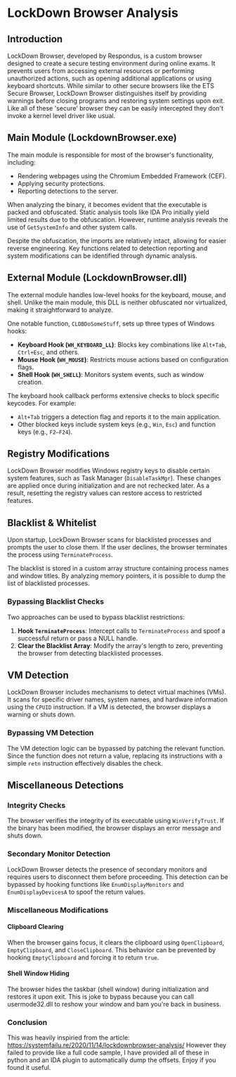 # LockDown Browser Analysis

## Introduction
LockDown Browser, developed by Respondus, is a custom browser designed to create a secure testing environment during online exams. It prevents users from accessing external resources or performing unauthorized actions, such as opening additional applications or using keyboard shortcuts. While similar to other secure browsers like the ETS Secure Browser, LockDown Browser distinguishes itself by providing warnings before closing programs and restoring system settings upon exit.
Like all of these 'secure' browser they can be easily intercepted they don't invoke a kernel level driver like usual. 
## Main Module (LockdownBrowser.exe)
The main module is responsible for most of the browser's functionality, including:

- Rendering webpages using the Chromium Embedded Framework (CEF).
- Applying security protections.
- Reporting detections to the server.

When analyzing the binary, it becomes evident that the executable is packed and obfuscated. Static analysis tools like IDA Pro initially yield limited results due to the obfuscation. However, runtime analysis reveals the use of `GetSystemInfo` and other system calls.

Despite the obfuscation, the imports are relatively intact, allowing for easier reverse engineering. Key functions related to detection reporting and system modifications can be identified through dynamic analysis.

## External Module (LockdownBrowser.dll)
The external module handles low-level hooks for the keyboard, mouse, and shell. Unlike the main module, this DLL is neither obfuscated nor virtualized, making it straightforward to analyze.

One notable function, `CLDBDoSomeStuff`, sets up three types of Windows hooks:

- **Keyboard Hook (`WH_KEYBOARD_LL`)**: Blocks key combinations like `Alt+Tab`, `Ctrl+Esc`, and others.
- **Mouse Hook (`WH_MOUSE`)**: Restricts mouse actions based on configuration flags.
- **Shell Hook (`WH_SHELL`)**: Monitors system events, such as window creation.

The keyboard hook callback performs extensive checks to block specific keycodes. For example:

- `Alt+Tab` triggers a detection flag and reports it to the main application.
- Other blocked keys include system keys (e.g., `Win`, `Esc`) and function keys (e.g., `F2–F24`).

## Registry Modifications
LockDown Browser modifies Windows registry keys to disable certain system features, such as Task Manager (`DisableTaskMgr`). These changes are applied once during initialization and are not rechecked later. As a result, resetting the registry values can restore access to restricted features.

## Blacklist & Whitelist
Upon startup, LockDown Browser scans for blacklisted processes and prompts the user to close them. If the user declines, the browser terminates the process using `TerminateProcess`.

The blacklist is stored in a custom array structure containing process names and window titles. By analyzing memory pointers, it is possible to dump the list of blacklisted processes.

### Bypassing Blacklist Checks
Two approaches can be used to bypass blacklist restrictions:

1. **Hook `TerminateProcess`**: Intercept calls to `TerminateProcess` and spoof a successful return or pass a NULL handle.
2. **Clear the Blacklist Array**: Modify the array's length to zero, preventing the browser from detecting blacklisted processes.

## VM Detection
LockDown Browser includes mechanisms to detect virtual machines (VMs). It scans for specific driver names, system names, and hardware information using the `CPUID` instruction. If a VM is detected, the browser displays a warning or shuts down.

### Bypassing VM Detection
The VM detection logic can be bypassed by patching the relevant function. Since the function does not return a value, replacing its instructions with a simple `retn` instruction effectively disables the check.

## Miscellaneous Detections
### Integrity Checks
The browser verifies the integrity of its executable using `WinVerifyTrust`. If the binary has been modified, the browser displays an error message and shuts down.

### Secondary Monitor Detection
LockDown Browser detects the presence of secondary monitors and requires users to disconnect them before proceeding. This detection can be bypassed by hooking functions like `EnumDisplayMonitors` and `EnumDisplayDevicesA` to spoof the return values.

### Miscellaneous Modifications
#### Clipboard Clearing
When the browser gains focus, it clears the clipboard using `OpenClipboard`, `EmptyClipboard`, and `CloseClipboard`. This behavior can be prevented by hooking `EmptyClipboard` and forcing it to return `true`.

#### Shell Window Hiding
The browser hides the taskbar (shell window) during initialization and restores it upon exit. This is joke to bypass because you can call usermode32.dll to reshow your window and bam you're back in business. 

### Conclusion
This was heavily inspiried from the article: https://systemfailu.re/2020/11/14/lockdownbrowser-analysis/
However they failed to provide like a full code sample, I have provided all of these in python and an IDA plugin to automatically dump the offsets. Enjoy if you found it useful. 
